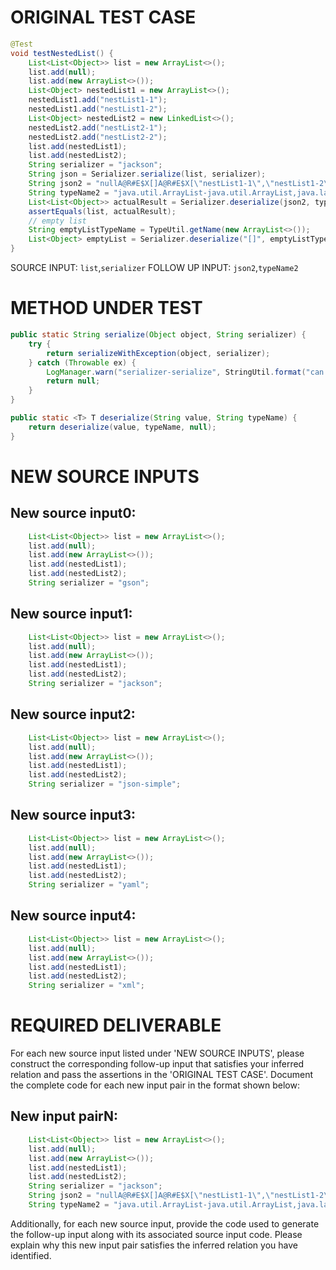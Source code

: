 # ORIGINAL TEST CASE
```java
@Test
void testNestedList() {
    List<List<Object>> list = new ArrayList<>();
    list.add(null);
    list.add(new ArrayList<>());
    List<Object> nestedList1 = new ArrayList<>();
    nestedList1.add("nestList1-1");
    nestedList1.add("nestList1-2");
    List<Object> nestedList2 = new LinkedList<>();
    nestedList2.add("nestList2-1");
    nestedList2.add("nestList2-2");
    list.add(nestedList1);
    list.add(nestedList2);
    String serializer = "jackson";
    String json = Serializer.serialize(list, serializer);
    String json2 = "nullA@R#E$X[]A@R#E$X[\"nestList1-1\",\"nestList1-2\"]A@R#E$X[\"nestList2-1\",\"nestList2-2\"]";
    String typeName2 = "java.util.ArrayList-java.util.ArrayList,java.lang.String,java.lang.String";
    List<List<Object>> actualResult = Serializer.deserialize(json2, typeName2);
    assertEquals(list, actualResult);
    // empty list
    String emptyListTypeName = TypeUtil.getName(new ArrayList<>());
    List<Object> emptyList = Serializer.deserialize("[]", emptyListTypeName);
}

```
SOURCE INPUT: `list`,`serializer`
FOLLOW UP INPUT: `json2`,`typeName2`


# METHOD UNDER TEST
```java
public static String serialize(Object object, String serializer) {
    try {
        return serializeWithException(object, serializer);
    } catch (Throwable ex) {
        LogManager.warn("serializer-serialize", StringUtil.format("can not serialize object: %s, cause: %s", TypeUtil.errorSerializeToString(object), ex.toString()));
        return null;
    }
}

public static <T> T deserialize(String value, String typeName) {
    return deserialize(value, typeName, null);
}

```


# NEW SOURCE INPUTS
## New source input0:
```java
    List<List<Object>> list = new ArrayList<>();
    list.add(null);
    list.add(new ArrayList<>());
    list.add(nestedList1);
    list.add(nestedList2);
    String serializer = "gson";
```

## New source input1:
```java
    List<List<Object>> list = new ArrayList<>();
    list.add(null);
    list.add(new ArrayList<>());
    list.add(nestedList1);
    list.add(nestedList2);
    String serializer = "jackson";
```

## New source input2:
```java
    List<List<Object>> list = new ArrayList<>();
    list.add(null);
    list.add(new ArrayList<>());
    list.add(nestedList1);
    list.add(nestedList2);
    String serializer = "json-simple";
```

## New source input3:
```java
    List<List<Object>> list = new ArrayList<>();
    list.add(null);
    list.add(new ArrayList<>());
    list.add(nestedList1);
    list.add(nestedList2);
    String serializer = "yaml";
```

## New source input4:
```java
    List<List<Object>> list = new ArrayList<>();
    list.add(null);
    list.add(new ArrayList<>());
    list.add(nestedList1);
    list.add(nestedList2);
    String serializer = "xml";
```



# REQUIRED DELIVERABLE
For each new source input listed under 'NEW SOURCE INPUTS', please construct the corresponding follow-up input that satisfies your inferred relation and pass the assertions in the 'ORIGINAL TEST CASE'. Document the complete code for each new input pair in the format shown below:
## New input pairN:
```java
    List<List<Object>> list = new ArrayList<>();
    list.add(null);
    list.add(new ArrayList<>());
    list.add(nestedList1);
    list.add(nestedList2);
    String serializer = "jackson";
    String json2 = "nullA@R#E$X[]A@R#E$X[\"nestList1-1\",\"nestList1-2\"]A@R#E$X[\"nestList2-1\",\"nestList2-2\"]";
    String typeName2 = "java.util.ArrayList-java.util.ArrayList,java.lang.String,java.lang.String";
```

Additionally, for each new source input, provide the code used to generate the follow-up input along with its associated source input code. Please explain why this new input pair satisfies the inferred relation you have identified.